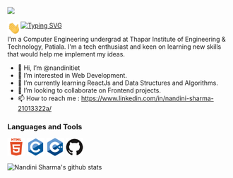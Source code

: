 ![](https://visitor-badge-reloaded.herokuapp.com/badge?page_id=<https://github.com/VDliveson>)

<img src="https://github.com/ABSphreak/ABSphreak/blob/master/gifs/Hi.gif" width="30px" align="left">

[![Typing SVG](https://readme-typing-svg.herokuapp.com?font=ubuntu&vCenter=true&lines=Hi%2C+I'm+Nandini)](https://git.io/typing-svg)

I'm a Computer Engineering undergrad at Thapar Institute of Engineering & Technology, Patiala. I'm a tech enthusiast and keen on learning new skills that would help me implement my ideas.

- 👋 Hi, I’m @nandinitiet
- 👀 I’m interested in Web Development.
- 🌱 I’m currently learning ReactJs and Data Structures and Algorithms.
- 💞️ I’m looking to collaborate on Frontend projects.
- 📫 How to reach me : https://www.linkedin.com/in/nandini-sharma-21013322a/ 

<!---
nandinitiet/nandinitiet is a ✨ special ✨ repository because its `README.md` (this file) appears on your GitHub profile.
You can click the Preview link to take a look at your changes.
--->

### Languages and Tools
<a ><img src="https://raw.githubusercontent.com/devicons/devicon/master/icons/html5/html5-plain-wordmark.svg" alt="html" width="40" height="40"/></a>
<a ><img src="https://raw.githubusercontent.com/devicons/devicon/master/icons/c/c-original.svg" alt="c" width="40" height="40"/></a>
<a ><img src="https://raw.githubusercontent.com/devicons/devicon/master/icons/cplusplus/cplusplus-original.svg" alt="cplusplus" width="40" height="40"/></a>
<a ><img src="https://raw.githubusercontent.com/devicons/devicon/9f4f5cdb393299a81125eb5127929ea7bfe42889/icons/github/github-original.svg" alt="github" width="40" height="40"/></a>

<img width="500" height="300" alt="Nandini Sharma's github stats" 
         src="https://github-readme-stats.vercel.app/api?username=nandinitiet&&show_icons=true&title_color=ffffff&icon_color=bb2acf&text_color=daf7dc&bg_color=151515" />
         
